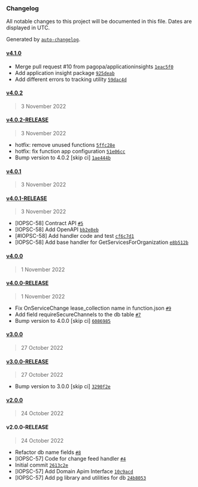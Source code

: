 ### Changelog

All notable changes to this project will be documented in this file. Dates are displayed in UTC.

Generated by [`auto-changelog`](https://github.com/CookPete/auto-changelog).

#### [v4.1.0](https://github.com/pagopa/io-developer-portal-service-data/compare/v4.0.2...v4.1.0)

- Merge pull request #10 from pagopa/applicationinsights [`1eac5f0`](https://github.com/pagopa/io-developer-portal-service-data/commit/1eac5f0cf8b2111ccf6d4a5412507f59c58368eb)
- Add application insight package [`925deab`](https://github.com/pagopa/io-developer-portal-service-data/commit/925deabfed6709d5104835b9eba95e8588003c2e)
- Add different errors to tracking utility [`59dac4d`](https://github.com/pagopa/io-developer-portal-service-data/commit/59dac4d7ccb100caefbb7c409b1e9c4402b114ba)

#### [v4.0.2](https://github.com/pagopa/io-developer-portal-service-data/compare/v4.0.2-RELEASE...v4.0.2)

> 3 November 2022

#### [v4.0.2-RELEASE](https://github.com/pagopa/io-developer-portal-service-data/compare/v4.0.1...v4.0.2-RELEASE)

> 3 November 2022

- hotfix: remove unused functions [`5ffc28e`](https://github.com/pagopa/io-developer-portal-service-data/commit/5ffc28eac6683b1d1798b8dee9601b2a4682a12b)
- hotfix: fix function app configuration [`51e06cc`](https://github.com/pagopa/io-developer-portal-service-data/commit/51e06cc2b9afa42cc956cc3c388ab5e9f8192e00)
- Bump version to 4.0.2 [skip ci] [`1ae444b`](https://github.com/pagopa/io-developer-portal-service-data/commit/1ae444bdb2a3b6fbe1027cf91953660eaf72dba3)

#### [v4.0.1](https://github.com/pagopa/io-developer-portal-service-data/compare/v4.0.1-RELEASE...v4.0.1)

> 3 November 2022

#### [v4.0.1-RELEASE](https://github.com/pagopa/io-developer-portal-service-data/compare/v4.0.0...v4.0.1-RELEASE)

> 3 November 2022

- [IOPSC-58] Contract API [`#5`](https://github.com/pagopa/io-developer-portal-service-data/pull/5)
- [IOPSC-58] Add OpenAPI [`bb2e8eb`](https://github.com/pagopa/io-developer-portal-service-data/commit/bb2e8eb771945bccb727456c1e26ac91016d30ee)
- [#IOPSC-58] Add handler code and test [`cf6c7d1`](https://github.com/pagopa/io-developer-portal-service-data/commit/cf6c7d188f85129d206e5faaad4a29cb67a74849)
- [IOPSC-58] Add base handler for GetServicesForOrganization [`e8b512b`](https://github.com/pagopa/io-developer-portal-service-data/commit/e8b512b72c4b695f7532fdc748f3e5fafbf4fdab)

#### [v4.0.0](https://github.com/pagopa/io-developer-portal-service-data/compare/v4.0.0-RELEASE...v4.0.0)

> 1 November 2022

#### [v4.0.0-RELEASE](https://github.com/pagopa/io-developer-portal-service-data/compare/v3.0.0...v4.0.0-RELEASE)

> 1 November 2022

- Fix OnServiceChange lease_collection name in function.json [`#9`](https://github.com/pagopa/io-developer-portal-service-data/pull/9)
- Add field requireSecureChannels to the db table [`#7`](https://github.com/pagopa/io-developer-portal-service-data/pull/7)
- Bump version to 4.0.0 [skip ci] [`6086985`](https://github.com/pagopa/io-developer-portal-service-data/commit/60869854c307ed8172847fa1b54536bc3b82c73c)

#### [v3.0.0](https://github.com/pagopa/io-developer-portal-service-data/compare/v3.0.0-RELEASE...v3.0.0)

> 27 October 2022

#### [v3.0.0-RELEASE](https://github.com/pagopa/io-developer-portal-service-data/compare/v2.0.0...v3.0.0-RELEASE)

> 27 October 2022

- Bump version to 3.0.0 [skip ci] [`3290f2e`](https://github.com/pagopa/io-developer-portal-service-data/commit/3290f2e294c8b98ec3534ac5370b9ffe4aaead3e)

#### [v2.0.0](https://github.com/pagopa/io-developer-portal-service-data/compare/v2.0.0-RELEASE...v2.0.0)

> 24 October 2022

#### v2.0.0-RELEASE

> 24 October 2022

- Refactor db name fields [`#8`](https://github.com/pagopa/io-developer-portal-service-data/pull/8)
- [IOPSC-57] Code for change feed handler [`#4`](https://github.com/pagopa/io-developer-portal-service-data/pull/4)
- Initial commit [`2613c2e`](https://github.com/pagopa/io-developer-portal-service-data/commit/2613c2e8299658242173c8565e991ca566b54a83)
- [IOPSC-57] Add Domain Apim Interface [`10c9acd`](https://github.com/pagopa/io-developer-portal-service-data/commit/10c9acdc65cc3a64e490aedec123110433aca660)
- [IOPSC-57] Add pg library and utilities for db [`24b8053`](https://github.com/pagopa/io-developer-portal-service-data/commit/24b805365f1c2aadb02eb9b58d1923a1aec922ad)
